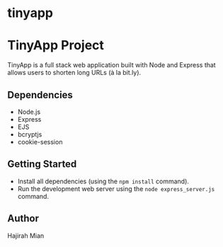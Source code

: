# tinyapp
# TinyApp Project

TinyApp is a full stack web application built with Node and Express that allows users to shorten long URLs (à la bit.ly).


## Dependencies

- Node.js
- Express
- EJS
- bcryptjs
- cookie-session

## Getting Started

- Install all dependencies (using the `npm install` command).
- Run the development web server using the `node express_server.js` command.
## Author
Hajirah Mian